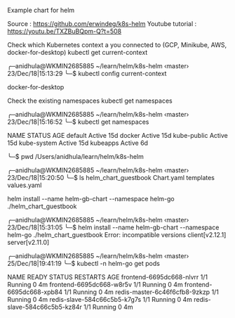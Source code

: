Example chart for helm

Source : https://github.com/erwindeg/k8s-helm 
Youtube tutorial : https://youtu.be/TXZBuBQpm-Q?t=508

Check which Kubernetes context a you connected to (GCP, Minikube, AWS, docker-for-desktop) kubectl get current-context

╭─anidhula@WKMIN2685885 ~/learn/helm/k8s-helm ‹master› 23/Dec/18|15:13:29 
╰─$ kubectl config current-context 


docker-for-desktop

Check the existing namespaces kubectl get namespaces 


╭─anidhula@WKMIN2685885 ~/learn/helm/k8s-helm ‹master› 23/Dec/18|15:16:52 
╰─$ kubectl get namespaces 


NAME STATUS AGE default Active 15d 
docker Active 15d 
kube-public Active 15d 
kube-system Active 15d 
kubeapps Active 6d

╰─$ pwd /Users/anidhula/learn/helm/k8s-helm

╭─anidhula@WKMIN2685885 ~/learn/helm/k8s-helm ‹master› 23/Dec/18|15:20:50 
╰─$ ls helm_chart_guestbook Chart.yaml templates values.yaml

helm install --name helm-gb-chart --namespace helm-go ./helm_chart_guestbook 

╭─anidhula@WKMIN2685885 ~/learn/helm/k8s-helm ‹master› 23/Dec/18|15:31:05 
╰─$ helm install --name helm-gb-chart --namespace helm-go ./helm_chart_guestbook 
Error: incompatible versions client[v2.12.1] server[v2.11.0]


╭─anidhula@WKMIN2685885 ~/learn/helm/k8s-helm  ‹master›  25/Dec/18|19:41:19
╰─$ kubectl -n helm-go get pods


NAME                            READY   STATUS    RESTARTS   AGE
frontend-6695dc668-nlvrr        1/1     Running   0          4m
frontend-6695dc668-w8r5v        1/1     Running   0          4m
frontend-6695dc668-xpb84        1/1     Running   0          4m
redis-master-6c46f6cfb8-9zkzp   1/1     Running   0          4m
redis-slave-584c66c5b5-k7g7s    1/1     Running   0          4m
redis-slave-584c66c5b5-kz84r    1/1     Running   0          4m

